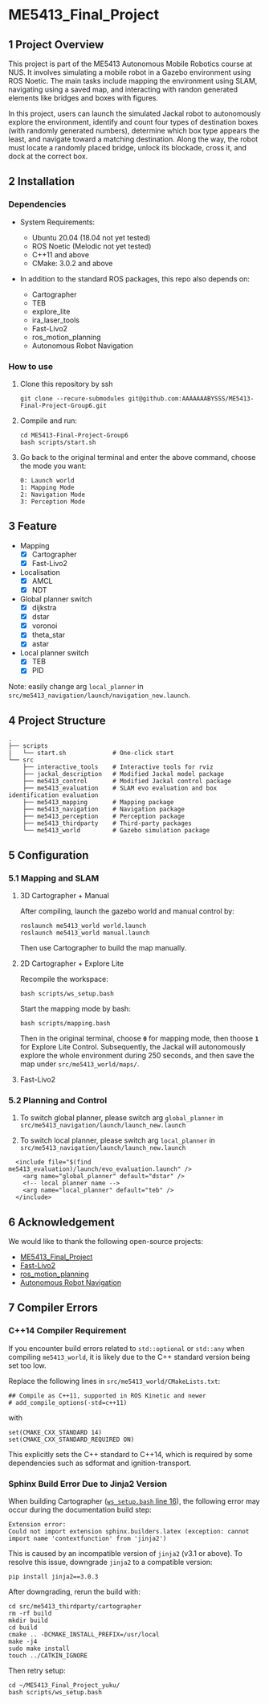 # ME5413_Final_Project

## 1 Project Overview

This project is part of the ME5413 Autonomous Mobile Robotics course at NUS. It involves simulating a mobile robot in a Gazebo environment using ROS Noetic. The main tasks include mapping the environment using SLAM, navigating using a saved map, and interacting with randon generated elements like bridges and boxes with figures.

In this project, users can launch the simulated Jackal robot to autonomously explore the environment, identify and count four types of destination boxes (with randomly generated numbers), determine which box type appears the least, and navigate toward a matching destination. Along the way, the robot must locate a randomly placed bridge, unlock its blockade, cross it, and dock at the correct box.

## 2 Installation

### Dependencies

 - System Requirements:
   - Ubuntu 20.04 (18.04 not yet tested)
   - ROS Noetic (Melodic not yet tested)
   - C++11 and above
   - CMake: 3.0.2 and above

 - In addition to the standard ROS packages, this repo also depends on:
   - Cartographer
   - TEB
   - explore_lite
   - ira_laser_tools
   - Fast-Livo2
   - ros_motion_planning
   - Autonomous Robot Navigation

### How to use

1. Clone this repository by ssh

    ```shell
    git clone --recure-submodules git@github.com:AAAAAAABYSSS/ME5413-Final-Project-Group6.git
    ```

2. Compile and run:

    ```shell
    cd ME5413-Final-Project-Group6
    bash scripts/start.sh
    ```

3. Go back to the original terminal and enter the above command, choose the mode you want:

    ```shell
    0: Launch world
    1: Mapping Mode
    2: Navigation Mode
    3: Perception Mode
    ```

## 3 Feature

- Mapping 
    - [x] Cartographer
    - [x] Fast-Livo2
- Localisation
    - [x] AMCL
    - [x] NDT
- Global planner switch
    - [x] dijkstra
    - [x] dstar
    - [x] voronoi
    - [x] theta_star
    - [x] astar  
- Local planner switch
    - [x] TEB
    - [x] PID

Note: easily change arg `local_planner` in `src/me5413_navigation/launch/navigation_new.launch`.

## 4 Project Structure

```shell
.
├── scripts
|   └── start.sh             # One-click start
└── src
    ├── interactive_tools    # Interactive tools for rviz
    ├── jackal_description   # Modified Jackal model package
    ├── me5413_control       # Modified Jackal control package
    ├── me5413_evaluation    # SLAM evo evaluation and box identification evaluation
    ├── me5413_mapping       # Mapping package
    ├── me5413_navigation    # Navigation package
    ├── me5413_perception    # Perception package
    ├── me5413_thirdparty    # Third-party packages
    └── me5413_world         # Gazebo simulation package
```

## 5 Configuration

### 5.1 Mapping and SLAM

1. 3D Cartographer + Manual

    After compiling, launch the gazebo world and manual control by:
    ```shell
    roslaunch me5413_world world.launch
    roslaunch me5413_world manual.launch
    ```
    Then use Cartographer to build the map manually.

2. 2D Cartographer + Explore Lite

    Recompile the workspace:
    ```shell
    bash scripts/ws_setup.bash
    ```
    Start the mapping mode by bash:
    ```shell
    bash scripts/mapping.bash
    ```

    Then in the original terminal, choose __`0`__ for mapping mode, then thoose __`1`__ for Explore Lite Control. Subsequently, the Jackal will autonomously explore the whole environment during 250 seconds, and then save the map under `src/me5413_world/maps/`.


3. Fast-Livo2



### 5.2 Planning and Control

1. To switch global planner, please switch arg `global_planner` in `src/me5413_navigation/launch/launch_new.launch`

2. To switch local planner, please switch arg `local_planner` in `src/me5413_navigation/launch/launch_new.launch`

```
  <include file="$(find me5413_evaluation)/launch/evo_evaluation.launch" />
    <arg name="global_planner" default="dstar" />
    <!-- local planner name -->
    <arg name="local_planner" default="teb" />
  </include>
```

## 6 Acknowledgement

We would like to thank the following open-source projects:

- [ME5413_Final_Project](https://github.com/NUS-Advanced-Robotics-Centre/ME5413_Final_Project)
- [Fast-Livo2](https://github.com/hku-mars/FAST-LIVO2)
- [ros_motion_planning](https://github.com/ai-winter/ros_motion_planning)
- [Autonomous Robot Navigation](https://github.com/brian00715/Autonomous-Robot-Navigation)

## 7 Compiler Errors

### C++14 Compiler Requirement
If you encounter build errors related to `std::optional` or `std::any` when compiling `me5413_world`, it is likely due to the C++ standard version being set too low.

Replace the following lines in `src/me5413_world/CMakeLists.txt`:
```
## Compile as C++11, supported in ROS Kinetic and newer
# add_compile_options(-std=c++11)
```
with
```
set(CMAKE_CXX_STANDARD 14)
set(CMAKE_CXX_STANDARD_REQUIRED ON)
```

This explicitly sets the C++ standard to C++14, which is required by some dependencies such as sdformat and ignition-transport.

### Sphinx Build Error Due to Jinja2 Version

When building Cartographer ([`ws_setup.bash` line 16](./scripts/ws_setup.bash)), the following error may occur during the documentation build step:
```shell
Extension error:
Could not import extension sphinx.builders.latex (exception: cannot import name 'contextfunction' from 'jinja2')
```
This is caused by an incompatible version of `jinja2` (v3.1 or above). To resolve this issue, downgrade `jinja2` to a compatible version:
```shell
pip install jinja2==3.0.3
```
After downgrading, rerun the build with:
```shell
cd src/me5413_thirdparty/cartographer
rm -rf build
mkdir build
cd build
cmake .. -DCMAKE_INSTALL_PREFIX=/usr/local
make -j4
sudo make install
touch ../CATKIN_IGNORE
```
Then retry setup:
```shell
cd ~/ME5413_Final_Project_yuku/
bash scripts/ws_setup.bash
```

<!-- ## 4 One more thing

If you have any question, please contact Yvelle@Github. -->